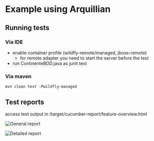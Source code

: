 # Example using Arquillian

## Running tests
### Via IDE
* enable container profile (wildfly-remote/managed, jboss-remote)
    * for remote adapter you need to start the server before the test
* run ContinenteBDD.java as junit test

### Via maven
 ``` mvn clean test -Pwildfly-managed ```

## Test reports
access test output in /target/cucumber-report/feature-overview.html 

 

![General report](https://github.com/rmpestano/cucumber/blob/arquillian/report1.png?raw=true)

![Detailed report](https://github.com/rmpestano/cucumber/blob/arquillian/report2.png?raw=true)

